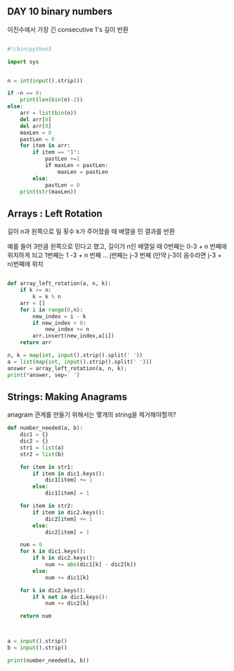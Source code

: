 ## DAY 10 binary numbers
이진수에서 가장 긴 consecutive 1's 길이 반환


```python

#!/bin/python3

import sys


n = int(input().strip())

if ~n == 0:
    print(len(bin(n)-2))
else:
    arr = list(bin(n))
    del arr[0]
    del arr[0]
    maxLen = 0
    pastLen = 0
    for item in arr:
        if item == "1":
            pastLen +=1
            if maxLen < pastLen:
                maxLen = pastLen
        else:
            pastLen = 0
    print(str(maxLen))

```


## Arrays : Left Rotation

길이 n과 왼쪽으로 밀 횟수 k가 주어졌을 때
배열을 민 결과를 반환

예를 들어 3만큼 왼쪽으로 민다고 했고, 길이가 n인 배열일 때
0번째는 0-3 + n 번째에 위치하게 되고
1번째는 1 -3 + n 번째
...
j번째는 j-3 번째 (만약 j-3이 음수라면 j-3 + n)번째에 위치

```python

def array_left_rotation(a, n, k):
    if k >= n:
        k = k % n
    arr = []
    for i in range(0,n):
        new_index = i - k
        if new_index < 0:
            new_index += n
        arr.insert(new_index,a[i])
    return arr

n, k = map(int, input().strip().split(' '))
a = list(map(int, input().strip().split(' ')))
answer = array_left_rotation(a, n, k);
print(*answer, sep=' ')

```


## Strings: Making Anagrams

anagram 관계를 만들기 위해서는
몇개의 string을 제거해야할까?

```python
def number_needed(a, b):
    dic1 = {}
    dic2 = {}
    str1 = list(a)
    str2 = list(b)

    for item in str1:
        if item in dic1.keys():
            dic1[item] += 1
        else:
            dic1[item] = 1

    for item in str2:
        if item in dic2.keys():
            dic2[item] += 1
        else:
            dic2[item] = 1

    num = 0
    for k in dic1.keys():
        if k in dic2.keys():
            num += abs(dic1[k] - dic2[k])
        else:
            num += dic1[k]

    for k in dic2.keys():
        if k not in dic1.keys():
            num += dic2[k]

    return num



a = input().strip()
b = input().strip()

print(number_needed(a, b))

```
